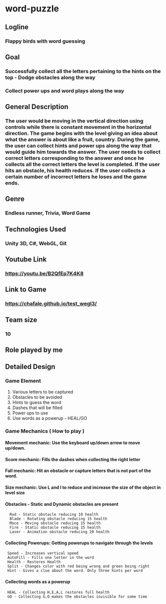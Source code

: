 # word-puzzle

## Logline
### Flappy birds with word guessing

## Goal
### Successfully collect all the letters pertaining to the hints on the top - Dodge obstacles along the way
### Collect power ups and word plays along the way

## General Description
### The user would be moving in the vertical direction using controls while there is constant movement in the horizontal direction. The game begins with the level giving an idea about what the answer is about like a fruit, country. During the game, the user can collect hints and power ups along the way that would guide him towards the answer. The user needs to collect correct letters corresponding to the answer and once he collects all the correct letters the level is completed. If the user hits an obstacle, his health reduces. If the user collects a certain number of incorrect letters he loses and the game ends.

## Genre
### Endless runner, Trivia, Word Game 

## Technologies Used
### Unity 3D, C#, WebGL, Git

## Youtube Link
### https://youtu.be/B2QfEp7K4K8

## Link to Game
### https://chafale.github.io/test_wegl3/

## Team size
### 10

## Role played by me
### 

## Detailed Design
### Game Element
1. Various letters to be captured 
2. Obstacles to be avoided
3. Hints to guess the word
4. Dashes that will be filled
5. Power ups to use
6. Use words as a powerup - HEAL/GO


### Game Mechanics ( How to play )
#### Movement mechanic: Use the keyboard up/down arrow to move up/down.
#### Score mechanic: Fills the dashes when collecting the right letter
#### Fall mechanic: Hit an obstacle or capture letters that is not part of the word.
#### Size mechanic: Use L and I to reduce and increase the size of the object in level size
#### Obstacles - Static and Dynamic obstacles are present
      Rod - Static obstacle reducing 10 health
      Blade - Rotating obstacle reducing 15 health
      Mace - Moving obstacle reducing 15 health
      Fire - Static obstacle reducing 15 health
      Laser - Animation obstacle reducing 20 health
#### Collecting Powerups: Getting powerups to navigate through the levels
     Speed - Increases vertical speed
     AutoFill - Fills one letter in the word
     Health - Restores Health
     Split - Changes color with red being wrong and green being right
     Hint - Gives a clue about the word. Only three hints per word
#### Collecting words as a powerup
     HEAL - Collecting H,E,A,L restores full health
     GO - Collecting G,O makes the obstacles invisible for some time


